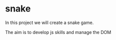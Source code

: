 # snake


In this project we will create a snake game.

The aim is to develop js skills and manage the DOM
